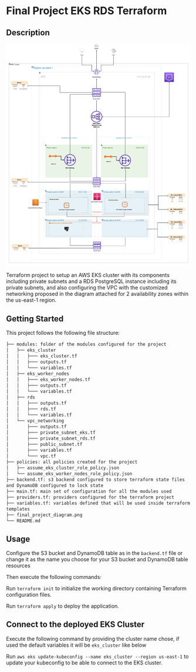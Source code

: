 # Final Project EKS RDS Terraform

## Description
![Alt text](/final_project_diagram.png?raw=true "Final Project Diagram")

Terraform project to setup an AWS EKS cluster with its components including private subnets and a RDS PostgreSQL instance including its  private subnets, and also configuring the VPC with the customized networking proposed in the diagram attached for 2 availability zones within the us-east-1 region.

## Getting Started
This project follows the following file structure:
```
├── modules: folder of the modules configured for the project
│   ├── eks_cluster
│   │   ├─── eks_cluster.tf
│   │   ├─── outputs.tf
│   │   └─── variables.tf
│   ├── eks_worker_nodes
│   │   ├─── eks_worker_nodes.tf
│   │   ├─── outputs.tf
│   │   └─── variables.tf
│   ├── rds
│   │   ├─── outputs.tf
│   │   ├─── rds.tf
│   │   └─── variables.tf
│   └── vpc_networking
│       ├─── outputs.tf
│       ├─── private_subnet_eks.tf
│       ├─── private_subnet_rds.tf
│       ├─── public_subnet.tf
│       ├─── variables.tf
│       └─── vpc.tf
├── policies: all policies created for the project
│   ├── assume_eks_cluster_role_policy.json
│   └── assume_eks_worker_nodes_role_policy.json
├── backend.tf: s3 backend configured to store terraform state files and DynamoDB configured to lock state
├── main.tf: main set of configuration for all the modules used
├── providers.tf: providers configured for the terraform project
├── variables.tf: variables defined that will be used inside terraform templates
├── final_project_diagram.png
└── README.md
```

## Usage

Configure the S3 bucket and DynamoDB table as in the ```backend.tf``` file or change it as the name you choose for your S3 bucket and DynamoDB table resources

Then execute the following commands:

Run ```terraform init``` to initialize the working directory containing Terraform configuration files.

Run ```terraform apply``` to deploy the application.


## Connect to the deployed EKS Cluster

Execute the following command by providing the cluster name chose, if used the default variables it will be ```eks_cluster``` like below

Run ```aws eks update-kubeconfig --name eks_cluster --region us-east-1``` to update your kubeconfig to be able to connect to the EKS cluster.

